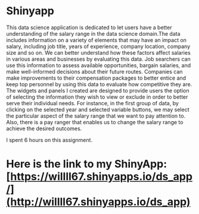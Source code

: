 # Shinyapp
This data science application is dedicated to let users have a better understanding of the salary range in the data science domain.The data includes information on a variety of elements that may have an impact on salary, including job title, years of experience, company location, company size and so on. We can better understand how these factors affect salaries in various areas and businesses by evaluating this data. Job searchers can use this information to assess available opportunities, bargain salaries, and make well-informed decisions about their future routes. Companies can make improvements to their compensation packages to better entice and keep top personnel by using this data to evaluate how competitive they are.
The widgets and panels I created are designed to provide users the option of selecting the information they wish to view or exclude in order to better serve their individual needs. For instance, in the first group of data, by clicking on the selected year and selected variable buttons, we may select the particular aspect of the salary range that we want to pay attention to. Also, there is a pay ranger that enables us to change the salary range to achieve the desired outcomes.

I spent 6 hours on this assignment.

# Here is the link to my ShinyApp:[https://willll67.shinyapps.io/ds_app/](http://willll67.shinyapps.io/ds_app)

